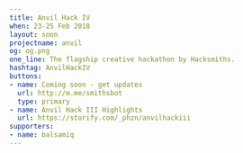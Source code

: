 ```yaml
---
title: Anvil Hack IV
when: 23-25 Feb 2018
layout: soon
projectname: anvil
og: og.png
one_line: The flagship creative hackathon by Hacksmiths.
hashtag: AnvilHackIV
buttons:
- name: Coming soon - get updates
  url: http://m.me/smithsbot
  type: primary
- name: Anvil Hack III Highlights
  url: https://storify.com/_phzn/anvilhackiii
supporters:
- name: balsamiq
---
```


